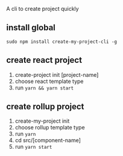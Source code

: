 
A cli to create project quickly

## install global

`sudo npm install create-my-project-cli -g`

## create react project

1. create-project init [project-name]
2. choose react template type
3. run `yarn && yarn start`

## create rollup project

1. create-my-project init <project-name>
2. choose rollup template type
3. run `yarn`    
4. cd src/[component-name]
5. run `yarn start`